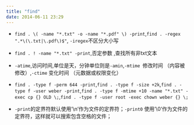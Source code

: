 ```yaml
---
title: "find"
date: 2014-06-11 23:29
---
```

+ ``find . \( -name "*.txt" -o -name "*.pdf" \) -print``,``find . -regex  ".*\(\.txt|\.pdf\)$"``, ``-iregex``不区分大小写

+ ``find . ! -name "*.txt" -print``,否定参数 ,查找所有非txt文本

+ ``-atime``,访问时间,单位是天，分钟单位则是``-amin``,``-mtime ``修改时间 （内容被修改）,``-ctime`` 变化时间 （元数据或权限变化）

+ ``find . -type f -perm 644 -print``,``find . -type f -size +2k``,``find . -type f -user weber -print``,``find . -type f -mtime +10 -name "*.txt" -exec cp {} OLD \;``,``find . -type f -user root -exec chown weber {} \; ``

+ ``-print``的定界符默认使用’\n’作为文件的定界符；``-print0`` 使用’\0’作为文件的定界符，这样就可以搜索包含空格的文件；
